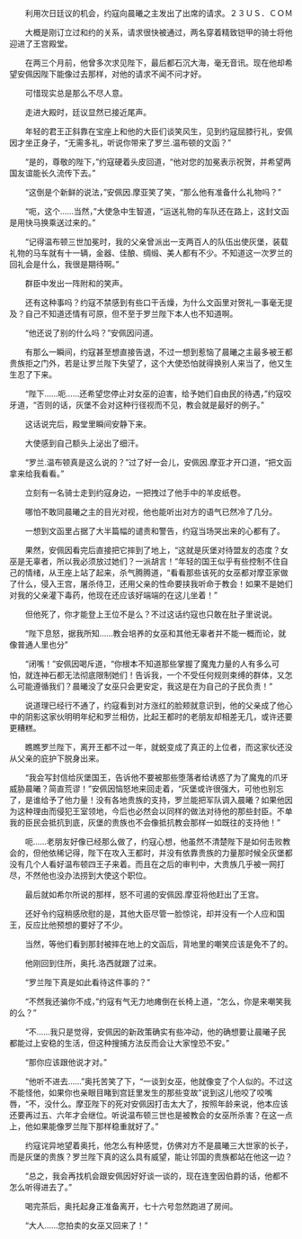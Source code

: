 　　利用次日廷议的机会，约寇向晨曦之主发出了出席的请求。２３ＵＳ．ＣＯＭ

　　大概是刚订立过和约的关系，请求很快被通过，两名穿着精致铠甲的骑士将他迎进了王宫殿堂。

　　在两三个月前，他曾多次求见陛下，最后都石沉大海，毫无音讯。现在他却希望安佩因陛下能像过去那样，对他的请求不闻不问才好。

　　可惜现实总是那么不尽人意。

　　走进大殿时，廷议显然已接近尾声。

　　年轻的君王正斜靠在宝座上和他的大臣们谈笑风生，见到约寇屈膝行礼，安佩因才坐正身子，“无需多礼，听说你带来了罗兰.温布顿的文函？”

　　“是的，尊敬的陛下，”约寇硬着头皮回道，“他对您的加冕表示祝贺，并希望两国友谊能长久流传下去。”

　　“这倒是个新鲜的说法，”安佩因.摩亚笑了笑，“那么他有准备什么礼物吗？”

　　“呃，这个……当然，”大使急中生智道，“运送礼物的车队还在路上，这封文函是用快马换乘送过来的。”

　　“记得温布顿三世加冕时，我的父亲曾派出一支两百人的队伍出使灰堡，装载礼物的马车就有十一辆，金器、佳酿、绸缎、美人都有不少。不知道这一次罗兰的回礼会是什么，我很是期待啊。”

　　群臣中发出一阵附和的笑声。

　　还有这种事吗？约寇不禁感到有些口干舌燥，为什么文函里对贺礼一事毫无提及？自己不知道还情有可原，但不至于罗兰陛下本人也不知道啊。

　　“他还说了别的什么吗？”安佩因问道。

　　有那么一瞬间，约寇甚至想直接告退，不过一想到惹恼了晨曦之主最多被王都贵族拒之门外，若是让罗兰陛下失望了，这个大使恐怕就得换别人来当了，他又生生忍了下来。

　　“陛下……呃……还希望您停止对女巫的迫害，给予她们自由民的待遇，”约寇咬牙道，“否则的话，灰堡不会对这种行径视而不见，教会就是最好的例子。”

　　这话说完后，殿堂里瞬间安静下来。

　　大使感到自己额头上泌出了细汗。

　　“罗兰.温布顿真是这么说的？”过了好一会儿，安佩因.摩亚才开口道，“把文函拿来给我看看。”

　　立刻有一名骑士走到约寇身边，一把拽过了他手中的羊皮纸卷。

　　哪怕不敢同晨曦之主的目光对视，他也能听出对方的语气已然冷了几分。

　　一想到文函里占据了大半篇幅的谴责和警告，约寇当场哭出来的心都有了。

　　果然，安佩因看完后直接把它摔到了地上，“这就是灰堡对待盟友的态度？女巫是无辜者，所以我必须放过她们？一派胡言！”年轻的国王似乎有些控制不住自己的情绪，从王座上站了起来，杀气腾腾道，“看看那些该死的女巫都对摩亚家做了什么，侵入王宫，屠杀侍卫，还用父亲的性命要挟我听命于教会！如果不是她们对我的父亲灌下毒药，他现在还应该好端端的在这儿坐着！”

　　但他死了，你才能登上王位不是么？不过这话约寇也只敢在肚子里说说。

　　“陛下息怒，据我所知……教会培养的女巫和其他无辜者并不能一概而论，就像普通人里也分”

　　“闭嘴！”安佩因喝斥道，“你根本不知道那些掌握了魔鬼力量的人有多么可怕，就连神石都无法彻底限制她们！告诉我，一个不受任何规则束缚的群体，又怎么可能遵循我们？晨曦没了女巫只会更安定，我这是在为自己的子民负责！”

　　说道理已经行不通了，约寇看到对方涨红的脸颊就意识到，他的父亲成了他心中的阴影这家伙明明年纪和罗兰相仿，比起王都时的老朋友却相差无几，或许还要更糟糕。

　　瞧瞧罗兰陛下，离开王都不过一年，就蜕变成了真正的上位者，而这家伙还没从父亲的庇护下脱身出来。

　　“我会写封信给灰堡国王，告诉他不要被那些堕落者给诱惑了为了魔鬼的爪牙威胁晨曦？简直荒谬！”安佩因恼怒地来回走着，“灰堡或许很强大，可他也别忘了，是谁给予了他力量！没有各地贵族的支持，罗兰能把军队调入晨曦？如果他因为这种理由而侵犯王室领地，今后也必然会以同样的做法对待他的那些封臣。不单我的臣民会抵抗到底，灰堡的贵族也不会像抵抗教会那样一如既往的支持他！”

　　呃……老朋友好像已经那么做了，约寇心想，他虽然不清楚陛下是如何击败教会的，但他依稀记得，陛下在攻入王都时，并没有依靠贵族的力量那时候全灰堡都没有几个人看好温布顿四王子来着。而且在之后的审判中，大贵族几乎被一网打尽，不然他也没办法捞到大使这个职位。

　　最后就如希尔所说的那样，怒不可遏的安佩因.摩亚将他赶出了王宫。

　　还好令约寇稍感欣慰的是，其他大臣尽管一脸惊诧，却并没有一个人应和国王，反应比他预想的要好了不少。

　　当然，等他们看到那封被摔在地上的文函后，背地里的嘲笑应该是免不了的。

　　他刚回到住所，奥托.洛西就跟了过来。

　　“罗兰陛下真是如此看待这件事的？”

　　“不然我还骗你不成，”约寇有气无力地瘫倒在长椅上道，“怎么，你是来嘲笑我的么？”

　　“不……我只是觉得，安佩因的新政策确实有些冲动，他的确想要让晨曦子民都能过上安稳的生活，但这种搜捕方法反而会让大家惶恐不安。”

　　“那你应该跟他说才对。”

　　“他听不进去……”奥托苦笑了下，“一谈到女巫，他就像变了个人似的。不过这不能怪他，如果你也亲眼目睹到宫廷里发生的那些变故”说到这儿他咬了咬嘴唇，“不，没什么。摩亚陛下的死对安佩因打击太大了，按照年龄来说，他本应该还要再过五、六年才会继位。听说温布顿三世也是被教会的女巫所杀害？在这一点上，他如果能像罗兰陛下那样稳重就好了。”

　　约寇诧异地望着奥托，他怎么有种感觉，仿佛对方不是晨曦三大世家的长子，而是灰堡的贵族？罗兰陛下真的这么具有威望，能让邻国的贵族都站在他这一边？

　　“总之，我会再找机会跟安佩因好好谈一谈的，现在连奎因伯爵的话，他都不怎么听得进去了。”

　　喝完茶后，奥托起身正准备离开，七十六号忽然跑进了房间。

　　“大人……您拍卖的女巫又回来了！”
